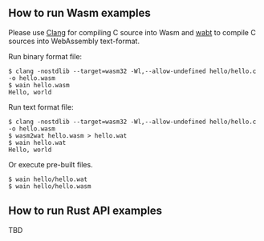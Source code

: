 ## How to run Wasm examples

Please use [Clang](https://clang.llvm.org/) for compiling C source into Wasm and
[wabt](https://github.com/WebAssembly/wabt) to compile C sources into WebAssembly text-format.

Run binary format file:

```
$ clang -nostdlib --target=wasm32 -Wl,--allow-undefined hello/hello.c -o hello.wasm
$ wain hello.wasm
Hello, world
```

Run text format file:

```
$ clang -nostdlib --target=wasm32 -Wl,--allow-undefined hello/hello.c -o hello.wasm
$ wasm2wat hello.wasm > hello.wat
$ wain hello.wat
Hello, world
```

Or execute pre-built files.

```
$ wain hello/hello.wat
$ wain hello/hello.wasm
```

## How to run Rust API examples

TBD
